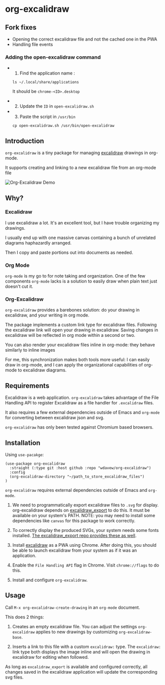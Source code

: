 # org-excalidraw

## Fork fixes

 - Opening the correct excalidraw file and not the cached one in the PWA
 - Handling file events

### Adding the open-excalidraw command

- 1) Find the application name :

  `ls ~/.local/share/applications`

  It should be `chrome-<ID>.desktop`

- 2) Update the `ID` in `open-excalidraw.sh`

- 3) Paste the script in `/usr/bin`

  `cp open-excalidraw.sh /usr/bin/open-excalidraw`


## Introduction

`org-excalidraw` is a tiny package for managing [excalidraw](https://www.excalidraw.com) drawings in org-mode.

It supports creating and linking to a new excalidraw file from an org-mode file


![Org-Excalidraw Demo](./assets/demo.gif)


## Why?

### Excalidraw
I use excalidraw a lot. It's an excellent tool, but I have trouble organizing my drawings.

I usually end up with one massive canvas containing a bunch of unrelated diagrams haphazardly arranged.

Then I copy and paste portions out into documents as needed.

### Org Mode

`org-mode` is my go to for note taking and organization.
One of the few components `org-mode` lacks is a solution to easily draw when plain text just doesn't cut it.

### Org-Excalidraw

`org-excalidraw` provides a barebones solution: do your drawing in excalidraw, and your writing in org mode.

The package implements a custom link type for excalidraw files. Following the excalidraw link will open your drawing in excalidraw.
Saving changes in excalidraw will be reflected in org mode within a second or two.

You can also render your excalidraw files inline in org-mode: they behave similarly to inline images

For me, this synchronization makes both tools more useful: I can easily draw in org-mode, and I can apply the organizational capabilities of org-mode to excalidraw diagrams.

## Requirements

Excalidraw is a web application. `org-excalidraw` takes advantage of the File Handling API to register Excalidraw as a file handler for `.excalidraw` files.

It also requires a few external dependencies outside of Emacs and `org-mode` for converting between excalidraw json and svg.

`org-excalidraw` has only been tested against Chromium based browsers.


## Installation

Using `use-pacakge`:

```elisp
(use-package org-excalidraw
  :straight (:type git :host github :repo "wdavew/org-excalidraw")
  :config
  (org-excalidraw-directory "~/path_to_store_excalidraw_files")
)
```


`org-excalidraw` requires external dependencies outside of Emacs and `org-mode`.

1. We need to programmatically export excalidraw files to `.svg` for display.
org-excalidraw depends on [excalidraw_export](https://github.com/Timmmm/excalidraw_export) to do this. It must be available on your system's PATH.
NOTE: you may need to install some dependencies like `canvas` for this package to work correctly.

2. To correctly display the produced SVGs, your system needs some fonts installed.
[The excalidraw_export repo provides these as well](https://github.com/Timmmm/excalidraw_export/tree/master/src).

3. Install [excalidraw](https://www.excalidraw.com) as a PWA using Chrome. After doing this, you should be able to launch excalidraw from your system as if it was an application.

4. Enable the `File Handling API` flag in Chrome. Visit `chrome://flags` to do this.

5. Install and configure `org-excalidraw`.

## Usage

Call `M-x org-excalidraw-create-drawing` in an `org-mode` document.

This does 2 things:

1. Creates an empty excalidraw file. You can adjust the settings `org-excalidraw` applies to new drawings by customizing `org-excalidraw-base`.

2. Inserts a link to this file with a custom `excalidraw:` type. The `excalidraw:` link type both displays the image inline and will open the drawing in excalidraw for editing when followed.


As long as `excalidraw_export` is available and configured correctly, all changes saved in the excalidraw application will update the corresponding svg files.
